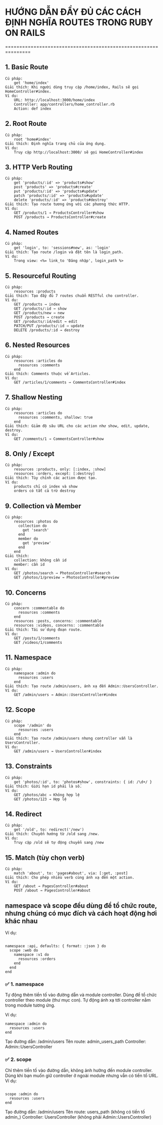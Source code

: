 # HƯỚNG DẪN ĐẦY ĐỦ CÁC CÁCH ĐỊNH NGHĨA ROUTES TRONG RUBY ON RAILS
===============================================================

## 1. Basic Route
```
Cú pháp:
    get 'home/index'
Giải thích: Khi người dùng truy cập /home/index, Rails sẽ gọi HomeController#index.
Ví dụ:
    URL: http://localhost:3000/home/index
    Controller: app/controllers/home_controller.rb
    Action: def index
```
## 2. Root Route
```
Cú pháp:
    root 'home#index'
Giải thích: Định nghĩa trang chủ của ứng dụng.
Ví dụ:
    Truy cập http://localhost:3000/ sẽ gọi HomeController#index
```
## 3. HTTP Verb Routing
```
Cú pháp:
    get 'products/:id' => 'products#show'
    post 'products' => 'products#create'
    put 'products/:id' => 'products#update'
    patch 'products/:id' => 'products#update'
    delete 'products/:id' => 'products#destroy'
Giải thích: Tạo route tương ứng với các phương thức HTTP.
Ví dụ:
    GET /products/1 → ProductsController#show
    POST /products → ProductsController#create
```
## 4. Named Routes
```
Cú pháp:
    get 'login', to: 'sessions#new', as: 'login'
Giải thích: Tạo route /login và đặt tên là login_path.
Ví dụ:
    Trong view: <%= link_to 'Đăng nhập', login_path %>
```
## 5. Resourceful Routing
```
Cú pháp:
    resources :products
Giải thích: Tạo đầy đủ 7 routes chuẩn RESTful cho controller.
Ví dụ:
    GET /products → index
    GET /products/:id → show
    GET /products/new → new
    POST /products → create
    GET /products/:id/edit → edit
    PATCH/PUT /products/:id → update
    DELETE /products/:id → destroy
```
## 6. Nested Resources
```
Cú pháp:
    resources :articles do
      resources :comments
    end
Giải thích: Comments thuộc về Articles.
Ví dụ:
    GET /articles/1/comments → CommentsController#index
```
## 7. Shallow Nesting
```
Cú pháp:
    resources :articles do
      resources :comments, shallow: true
    end
Giải thích: Giảm độ sâu URL cho các action như show, edit, update, destroy.
Ví dụ:
    GET /comments/1 → CommentsController#show
```
## 8. Only / Except
```
Cú pháp:
    resources :products, only: [:index, :show]
    resources :orders, except: [:destroy]
Giải thích: Tùy chỉnh các action được tạo.
Ví dụ:
    products chỉ có index và show
    orders có tất cả trừ destroy
```
## 9. Collection và Member
```
Cú pháp:
    resources :photos do
      collection do
        get 'search'
      end
      member do
        get 'preview'
      end
    end
Giải thích:
    collection: không cần id
    member: cần id
Ví dụ:
    GET /photos/search → PhotosController#search
    GET /photos/1/preview → PhotosController#preview
```
## 10. Concerns
```
Cú pháp:
    concern :commentable do
      resources :comments
    end
    resources :posts, concerns: :commentable
    resources :videos, concerns: :commentable
Giải thích: Tái sử dụng đoạn route.
Ví dụ:
    GET /posts/1/comments
    GET /videos/1/comments
```
## 11. Namespace
```
Cú pháp:
    namespace :admin do
      resources :users
    end
Giải thích: Tạo route /admin/users, ánh xạ đến Admin::UsersController.
Ví dụ:
    GET /admin/users → Admin::UsersController#index
```
## 12. Scope
```
Cú pháp:
    scope '/admin' do
      resources :users
    end
Giải thích: Tạo route /admin/users nhưng controller vẫn là UsersController.
Ví dụ:
    GET /admin/users → UsersController#index
```
## 13. Constraints
```
Cú pháp:
    get 'photos/:id', to: 'photos#show', constraints: { id: /\d+/ }
Giải thích: Giới hạn id phải là số.
Ví dụ:
    GET /photos/abc → Không hợp lệ
    GET /photos/123 → Hợp lệ
```

## 14. Redirect
```
Cú pháp:
    get '/old', to: redirect('/new')
Giải thích: Chuyển hướng từ /old sang /new.
Ví dụ:
    Truy cập /old sẽ tự động chuyển sang /new
```
## 15. Match (tùy chọn verb)
```
Cú pháp:
    match 'about', to: 'pages#about', via: [:get, :post]
Giải thích: Cho phép nhiều verb cùng ánh xạ đến một action.
Ví dụ:
    GET /about → PagesController#about
    POST /about → PagesController#about
```
## namespace và scope đều dùng để tổ chức route, nhưng chúng có mục đích và cách hoạt động hơi khác nhau
Ví dụ:
```

namespace :api, defaults: { format: :json } do
  scope :web do
    namespace :v1 do
      resources :orders
    end
  end
end

```
### ✅ 1. namespace

Tự động thêm tiền tố vào đường dẫn và module controller.
Dùng để tổ chức controller theo module (thư mục con).
Tự động ánh xạ tới controller nằm trong module tương ứng.

Ví dụ:
```
namespace :admin do
  resources :users
end
```
Tạo đường dẫn: /admin/users
Tên route: admin_users_path
Controller: Admin::UsersController

### ✅ 2. scope

Chỉ thêm tiền tố vào đường dẫn, không ảnh hưởng đến module controller.
Dùng khi bạn muốn giữ controller ở ngoài module nhưng vẫn có tiền tố URL.
Ví dụ:
```

scope :admin do
  resources :users
end

```
Tạo đường dẫn: /admin/users
Tên route: users_path (không có tiền tố admin_)
Controller: UsersController (không phải Admin::UsersController)
